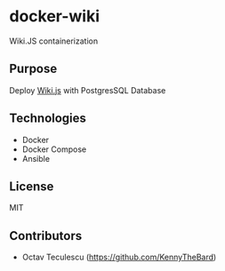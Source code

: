 # docker-wiki
Wiki.JS containerization

## Purpose

Deploy [Wiki.js](https://github.com/Requarks/wiki) with PostgresSQL Database

## Technologies
- Docker
- Docker Compose
- Ansible

## License
MIT

## Contributors
- Octav Teculescu (https://github.com/KennyTheBard)
